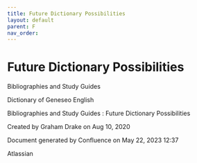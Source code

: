 ```yaml
---
title: Future Dictionary Possibilities
layout: default
parent: F
nav_order:
---
```


# Future Dictionary Possibilities

Bibliographies and Study Guides

Dictionary of Geneseo English

Bibliographies and Study Guides : Future Dictionary Possibilities

Created by  Graham Drake on Aug 10, 2020

Document generated by Confluence on May 22, 2023 12:37

Atlassian
